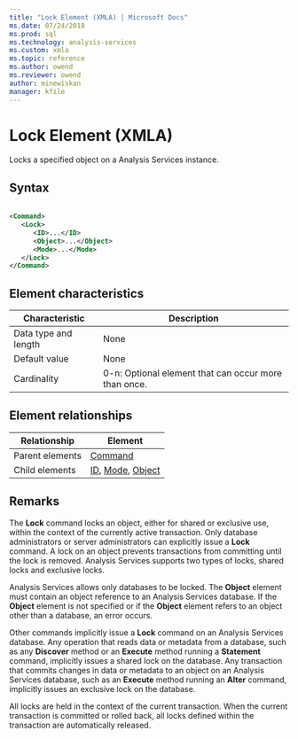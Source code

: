 ```yaml
---
title: "Lock Element (XMLA) | Microsoft Docs"
ms.date: 07/24/2018
ms.prod: sql
ms.technology: analysis-services
ms.custom: xmla
ms.topic: reference
ms.author: owend
ms.reviewer: owend
author: minewiskan
manager: kfile
---
```

# Lock Element (XMLA)

  Locks a specified object on a Analysis Services instance.  
  
## Syntax  
  
```xml  
  
<Command>  
   <Lock>  
      <ID>...</ID>  
      <Object>...</Object>  
      <Mode>...</Mode>  
   </Lock>  
</Command>  
```  
  
## Element characteristics  
  
|Characteristic|Description|  
|--------------------|-----------------|  
|Data type and length|None|  
|Default value|None|  
|Cardinality|0-n: Optional element that can occur more than once.|  
  
## Element relationships  
  
|Relationship|Element|  
|------------------|-------------|  
|Parent elements|[Command](../xml-elements-properties/command-element-xmla.md)|  
|Child elements|[ID](../xml-elements-properties/id-element-xmla.md), [Mode](../xml-elements-properties/mode-element-xmla.md), [Object](../xml-elements-properties/object-element-xmla.md)|  
  
## Remarks  
 The **Lock** command locks an object, either for shared or exclusive use, within the context of the currently active transaction. Only database administrators or server administrators can explicitly issue a **Lock** command. A lock on an object prevents transactions from committing until the lock is removed. Analysis Services supports two types of locks, shared locks and exclusive locks. 
  
 Analysis Services allows only databases to be locked. The **Object** element must contain an object reference to an Analysis Services database. If the **Object** element is not specified or if the **Object** element refers to an object other than a database, an error occurs.  
  
 Other commands implicitly issue a **Lock** command on an Analysis Services database. Any operation that reads data or metadata from a database, such as any **Discover** method or an **Execute** method running a **Statement** command, implicitly issues a shared lock on the database. Any transaction that commits changes in data or metadata to an object on an Analysis Services database, such as an **Execute** method running an **Alter** command, implicitly issues an exclusive lock on the database.  
  
 All locks are held in the context of the current transaction. When the current transaction is committed or rolled back, all locks defined within the transaction are automatically released.  
 